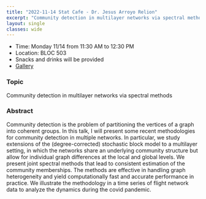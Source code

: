 ```yaml
---
title: "2022-11-14 Stat Cafe - Dr. Jesus Arroyo Relion"
excerpt: "Community detection in multilayer networks via spectral methods"
layout: single
classes: wide
---
```


- Time: Monday 11/14 from 11:30 AM to 12:30 PM
- Location: BLOC 503
- Snacks and drinks will be provided
- [Gallery](/StatCafe/2022-11-14-gallery/)

### Topic

Community detection in multilayer networks via spectral methods

### Abstract

Community detection is the problem of partitioning the vertices of a graph into coherent groups. In this talk, I will present some recent methodologies for community detection in multiple networks. In particular, we study extensions of the (degree-corrected) stochastic block model to a multilayer setting, in which the networks share an underlying community structure but allow for individual graph differences at the local and global levels. We present joint spectral methods that lead to consistent estimation of the community memberships. The methods are effective in handling graph heterogeneity and yield computationally fast and accurate performance in practice. We illustrate the methodology in a time series of flight network data to analyze the dynamics during the covid pandemic.
